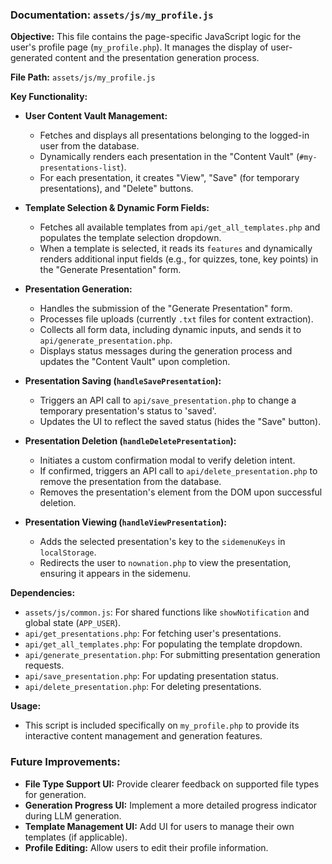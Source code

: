 ### Documentation: `assets/js/my_profile.js`

**Objective:**
This file contains the page-specific JavaScript logic for the user's profile page (`my_profile.php`). It manages the display of user-generated content and the presentation generation process.

**File Path:**
`assets/js/my_profile.js`

**Key Functionality:**

*   **User Content Vault Management:**
    *   Fetches and displays all presentations belonging to the logged-in user from the database.
    *   Dynamically renders each presentation in the "Content Vault" (`#my-presentations-list`).
    *   For each presentation, it creates "View", "Save" (for temporary presentations), and "Delete" buttons.

*   **Template Selection & Dynamic Form Fields:**
    *   Fetches all available templates from `api/get_all_templates.php` and populates the template selection dropdown.
    *   When a template is selected, it reads its `features` and dynamically renders additional input fields (e.g., for quizzes, tone, key points) in the "Generate Presentation" form.

*   **Presentation Generation:**
    *   Handles the submission of the "Generate Presentation" form.
    *   Processes file uploads (currently `.txt` files for content extraction).
    *   Collects all form data, including dynamic inputs, and sends it to `api/generate_presentation.php`.
    *   Displays status messages during the generation process and updates the "Content Vault" upon completion.

*   **Presentation Saving (`handleSavePresentation`):**
    *   Triggers an API call to `api/save_presentation.php` to change a temporary presentation's status to 'saved'.
    *   Updates the UI to reflect the saved status (hides the "Save" button).

*   **Presentation Deletion (`handleDeletePresentation`):**
    *   Initiates a custom confirmation modal to verify deletion intent.
    *   If confirmed, triggers an API call to `api/delete_presentation.php` to remove the presentation from the database.
    *   Removes the presentation's element from the DOM upon successful deletion.

*   **Presentation Viewing (`handleViewPresentation`):**
    *   Adds the selected presentation's key to the `sidemenuKeys` in `localStorage`.
    *   Redirects the user to `nownation.php` to view the presentation, ensuring it appears in the sidemenu.

**Dependencies:**

*   `assets/js/common.js`: For shared functions like `showNotification` and global state (`APP_USER`).
*   `api/get_presentations.php`: For fetching user's presentations.
*   `api/get_all_templates.php`: For populating the template dropdown.
*   `api/generate_presentation.php`: For submitting presentation generation requests.
*   `api/save_presentation.php`: For updating presentation status.
*   `api/delete_presentation.php`: For deleting presentations.

**Usage:**

*   This script is included specifically on `my_profile.php` to provide its interactive content management and generation features.

### Future Improvements:

*   **File Type Support UI:** Provide clearer feedback on supported file types for generation.
*   **Generation Progress UI:** Implement a more detailed progress indicator during LLM generation.
*   **Template Management UI:** Add UI for users to manage their own templates (if applicable).
*   **Profile Editing:** Allow users to edit their profile information.